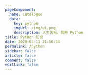 ```yaml
---
pageComponent: 
  name: Catalogue
  data: 
    key: python
    imgUrl: /img/ui.png
    description: 人生苦短，我用 Python
title: Python 知识
date: 2020-03-11 21:50:54
permalink: /python
sidebar: false
article: false
comment: false
editLink: false
---
```

